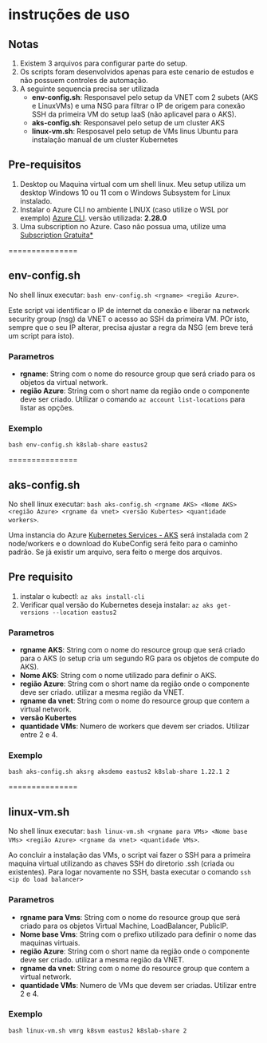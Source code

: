 # instruções de uso

## Notas
1. Existem 3 arquivos para configurar parte do setup. 
2. Os scripts foram desenvolvidos apenas para este cenario de estudos e não possuem controles de automação.
3. A seguinte sequencia precisa ser utilizada
    * **env-config.sh**: Responsavel pelo setup da VNET com 2 subets (AKS e LinuxVMs) e uma NSG para filtrar o IP de origem para conexão SSH da primeira VM do setup IaaS (não aplicavel para o AKS).
    * **aks-config.sh**: Responsavel pelo setup de um cluster AKS
    * **linux-vm.sh**: Resposavel pelo setup de VMs linus Ubuntu para instalação manual de um cluster Kubernetes

## Pre-requisitos
1. Desktop ou Maquina virtual com um shell linux. Meu setup utiliza um desktop Windows 10 ou 11 com o Windows Subsystem for Linux instalado.
2. Instalar o Azure CLI no ambiente LINUX (caso utilize o WSL por exemplo) [Azure CLI](https://docs.microsoft.com/en-us/cli/azure/). versão utilizada: **2.28.0**
3. Uma subscription no Azure. Caso não possua uma, utilize uma [Subscription Gratuita*](https://azure.microsoft.com/pt-br/free/)

===============	
## env-config.sh

No shell linux executar:   `bash env-config.sh <rgname> <região Azure>`.

Este script vai identificar o IP de internet da conexão e liberar na network security group (nsg) da VNET o acesso ao SSH da primeira VM. POr isto, sempre que o seu IP alterar, precisa ajustar a regra da NSG (em breve terá um script para isto).

### Parametros ###
* **rgname**: String com o nome do resource group que será criado para os objetos da virtual network.
* **região Azure**: String com o short name da região onde o componente deve ser criado. Utilizar o comando `az account list-locations` para listar as opções.

### Exemplo ###
`bash env-config.sh k8slab-share eastus2`

===============	
## aks-config.sh ##
No shell linux executar:   `bash aks-config.sh <rgname AKS> <Nome AKS> <região Azure> <rgname da vnet> <versão Kubertes> <quantidade workers>`.

Uma instancia do Azure [Kubernetes Services - AKS](https://docs.microsoft.com/en-us/azure/aks/) será instalada com 2 node/workers e o download do KubeConfig será feito para o caminho padrão. Se já existir um arquivo, sera feito o merge dos arquivos.

## Pre requisito ##
1. instalar o kubectl:  `az aks install-cli`
2. Verificar qual versão do Kubernetes deseja instalar:  `az aks get-versions --location eastus2`

### Parametros ###
* **rgname AKS**: String com o nome do resource group que será criado para o AKS (o setup cria um segundo RG para os objetos de compute do AKS).
* **Nome AKS**: String com o nome utilizado para definir o AKS.
* **região Azure**: String com o short name da região onde o componente deve ser criado. utilizar a mesma região da VNET.
* **rgname da vnet**: String com o nome do resource group que contem a virtual network.
* **versão Kubertes** 
* **quantidade VMs**: Numero de workers que devem ser criados. Utilizar entre 2 e 4.  

### Exemplo ###
`bash aks-config.sh aksrg aksdemo eastus2 k8slab-share 1.22.1 2`

===============	
## linux-vm.sh ##
No shell linux executar:   `bash linux-vm.sh <rgname para VMs> <Nome base VMs> <região Azure> <rgname da vnet> <quantidade VMs>`.

Ao concluir a instalação das VMs, o script vai fazer o SSH para a primeira maquina virtual utilizando as chaves SSH do diretorio .ssh (criada ou existentes). 
Para logar novamente no SSH, basta executar o comando `ssh <ip do load balancer>`

### Parametros ###
* **rgname para Vms**: String com o nome do resource group que será criado para os objetos Virtual Machine, LoadBalancer, PublicIP.
* **Nome base Vms**: String com o prefixo utilizado para definir o nome das maquinas virtuais.
* **região Azure**: String com o short name da região onde o componente deve ser criado. utilizar a mesma região da VNET.
* **rgname da vnet**: String com o nome do resource group que contem a virtual network.
* **quantidade VMs**: Numero de VMs que devem ser criadas. Utilizar entre 2 e 4.  

### Exemplo ###
`bash linux-vm.sh vmrg k8svm eastus2 k8slab-share 2`
